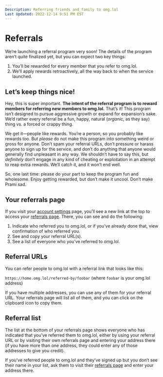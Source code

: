 ```yaml
---
Description: Referring friends and family to omg.lol  
Last Updated: 2022-12-14 9:51 PM EST
---
```


# Referrals

We’re launching a referral program very soon! The details of the program aren’t quite finalized yet, but you can expect two key things:

1. You’ll be rewarded for every member that you refer to omg.lol.
2. We’ll apply rewards retroactively, all the way back to when the service launched.

<div class="container shadowed yellow-3-bg gray-9-fg">
<h2><i class="fa-solid fa-square-exclamation"></i> Let’s keep things nice!</h2>
<p>Hey, this is super important. <strong>The intent of the referral program is to reward members for referring new members to omg.lol.</strong> That’s it! This program isn’t designed to pursue aggressive growth or expand for expansion’s sake. We’d rather every referral be a fun, happy, natural (<em>organic</em>, as they say) thing vs. a forced or crappy thing.</p>
<p>We get it—people like rewards. You’re a person, so you probably like rewards too. But <em>please</em> do not make this program into something weird or gross for anyone. Don’t spam your referral URLs, don’t pressure or harass anyone to sign up for the service, and don’t do anything that anyone would generally find unpleasant in any way. We shouldn’t have to say this, but <em>definitely</em> don’t engage in any kind of cheating or exploitation in an attempt to reap extra rewards. We’ll catch it, and it won’t end well.</p>
<p>So, one last time: please do your part to keep the program fun and wholesome. Enjoy getting rewarded, but don’t make it uncool. Don’t make Prami sad.</p>
</div>

## Your referrals page

If you visit your [account settings](/account) page, you’ll see a new link at the top to access your [referrals page](/account/referrals). There, you can see and do the following:

1. Indicate who referred you to omg.lol, or if you’ve already done that, view confirmation of who referred you.
2. See and copy your referral URL(s).
3. See a list of everyone who you’ve referred to omg.lol.

## Referral URLs

You can refer people to omg.lol with a referral link that looks like this:

`https://home.omg.lol/referred-by/foobar` (where `foobar` is your omg.lol address)

If you have multiple addresses, you can use any of them for your referral URL. Your referrals page will list all of them, and you can click on the clipboard icon to copy them.

## Referral list

The list at the bottom of your referrals page shows everyone who has indicated that you’ve referred them to omg.lol, either by using your referral URL or by visiting their own referrals page and entering your address there (if you have more than one address, they could enter any of those addresses to give you credit).

If you’ve referred people to omg.lol and they’ve signed up but you don’t see their name in your list, ask them to visit their [referrals page](/account/referrals) and enter your address there.